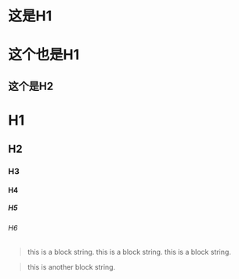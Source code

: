 # 这是H1

这个也是H1
============

这个是H2
------------

# H1
## H2
### H3
#### H4
##### H5
###### H6


> this is a block string.
> this is a block string.
this is a block string.
>

> this is another block string.
